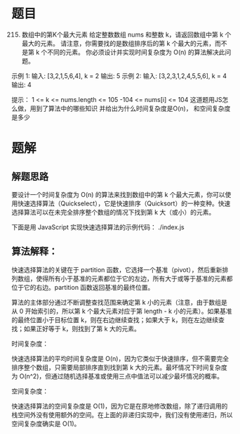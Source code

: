 # 题目
215. 数组中的第K个最大元素
给定整数数组 nums 和整数 k，请返回数组中第 k 个最大的元素。
请注意，你需要找的是数组排序后的第 k 个最大的元素，而不是第 k 个不同的元素。
你必须设计并实现时间复杂度为 O(n) 的算法解决此问题。
 
示例 1:
输入: [3,2,1,5,6,4], k = 2
输出: 5
示例 2:
输入: [3,2,3,1,2,4,5,5,6], k = 4
输出: 4
 
提示：
1 <= k <= nums.length <= 105
-104 <= nums[i] <= 104
这道题用JS怎么做，用到了算法中的哪些知识
并给出为什么时间复杂度是O(n)， 和空间复杂度是多少


# 题解
## 解题思路
要设计一个时间复杂度为 O(n) 的算法来找到数组中的第 k 个最大元素，你可以使用快速选择算法（Quickselect），它是快速排序（Quicksort）的一种变种。快速选择算法可以在未完全排序整个数组的情况下找到第 k 大（或小）的元素。

下面是用 JavaScript 实现快速选择算法的示例代码：
./index.js

## 算法解释：

快速选择算法的关键在于 partition 函数，它选择一个基准（pivot），然后重新排列数组，使得所有小于基准的元素都位于它的左边，所有大于或等于基准的元素都位于它的右边。partition 函数返回基准的最终位置。

算法的主体部分通过不断调整查找范围来确定第 k 小的元素（注意，由于数组是从 0 开始索引的，所以第 k 个最大元素对应于第 length - k 小的元素）。如果基准的最终位置小于目标位置 k，则在右边继续查找；如果大于 k，则在左边继续查找；如果正好等于 k，则找到了第 k 大的元素。

时间复杂度：

快速选择算法的平均时间复杂度是 O(n)，因为它类似于快速排序，但不需要完全排序整个数组，只需要局部排序直到找到第 k 大的元素。最坏情况下时间复杂度为 O(n^2)，但通过随机选择基准或使用三点中值法可以减少最坏情况的概率。

空间复杂度：

快速选择算法的空间复杂度是 O(1)，因为它是在原地修改数组，除了递归调用的栈空间外没有使用额外的空间。在上面的非递归实现中，我们没有使用递归，所以空间复杂度确实是 O(1)。

